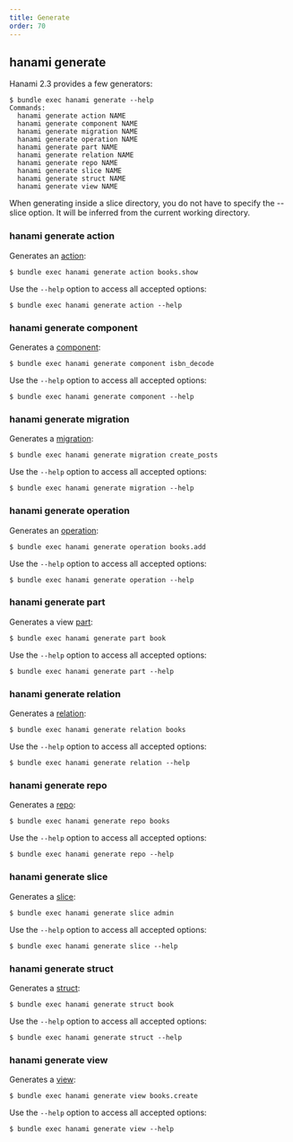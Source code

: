 ```yaml
---
title: Generate
order: 70
---
```


## hanami generate

Hanami 2.3 provides a few generators:

```shell
$ bundle exec hanami generate --help
Commands:
  hanami generate action NAME
  hanami generate component NAME
  hanami generate migration NAME
  hanami generate operation NAME
  hanami generate part NAME
  hanami generate relation NAME
  hanami generate repo NAME
  hanami generate slice NAME
  hanami generate struct NAME
  hanami generate view NAME
```

<p class="notice">
  When generating inside a slice directory, you do not have to specify the --slice option. It will be inferred from the current working directory.
</p>

### hanami generate action

Generates an [action](/v2.3/actions/overview):

```shell
$ bundle exec hanami generate action books.show
```

Use the `--help` option to access all accepted options:

```shell
$ bundle exec hanami generate action --help
```

### hanami generate component

Generates a [component](/v2.3/app/container-and-components/):

```shell
$ bundle exec hanami generate component isbn_decode
```

Use the `--help` option to access all accepted options:

```shell
$ bundle exec hanami generate component --help
```

### hanami generate migration

Generates a [migration](/v2.3/database/migrations/):

```shell
$ bundle exec hanami generate migration create_posts
```

Use the `--help` option to access all accepted options:

```shell
$ bundle exec hanami generate migration --help
```

### hanami generate operation

Generates an [operation](/v2.3/operations/overview/):

```shell
$ bundle exec hanami generate operation books.add
```

Use the `--help` option to access all accepted options:

```shell
$ bundle exec hanami generate operation --help
```

### hanami generate part

Generates a view [part](/v2.3/views/parts/):

```shell
$ bundle exec hanami generate part book
```

Use the `--help` option to access all accepted options:

```shell
$ bundle exec hanami generate part --help
```

### hanami generate relation

Generates a [relation](/v2.3/database/relations/):

```shell
$ bundle exec hanami generate relation books
```

Use the `--help` option to access all accepted options:

```shell
$ bundle exec hanami generate relation --help
```

### hanami generate repo

Generates a [repo](/v2.3/database/overview/#repositories):

```shell
$ bundle exec hanami generate repo books
```

Use the `--help` option to access all accepted options:

```shell
$ bundle exec hanami generate repo --help
```

### hanami generate slice

Generates a [slice](/v2.3/app/slices/):

```shell
$ bundle exec hanami generate slice admin
```

Use the `--help` option to access all accepted options:

```shell
$ bundle exec hanami generate slice --help
```

### hanami generate struct

Generates a [struct](/v2.3/database/overview/#structs):

```shell
$ bundle exec hanami generate struct book
```

Use the `--help` option to access all accepted options:

```shell
$ bundle exec hanami generate struct --help
```

### hanami generate view

Generates a [view](/v2.3/views/overview/):

```shell
$ bundle exec hanami generate view books.create
```

Use the `--help` option to access all accepted options:

```shell
$ bundle exec hanami generate view --help
```
